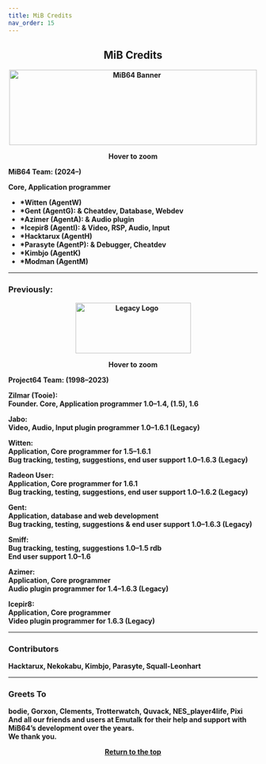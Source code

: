```yaml
---
title: MiB Credits
nav_order: 15
---
```


<style>
.zoom-pair {
  display: flex;
  gap: 12px;
  align-items: flex-end;
  justify-content: flex-start;
  position: relative;
  margin-left: auto;
  margin-right: auto;
  width: max-content;
  text-align: left;
}

.zoom-on-hover {
  display: inline-block;
  position: relative;
}

.zoom-on-hover img {
  display: block;

  cursor: zoom-in;
  transition: transform 0.3s ease;
  position: relative;
  z-index: 1;
  transform-origin: left center;

}

.zoom-on-hover:hover img {
  transform: scale(1.5);

}


.zoom-pair .zoom-on-hover:first-child:hover img {
  z-index: 9999;
}

.zoom-pair .zoom-on-hover:last-child:hover img {
  z-index: 100;
}

/* Final fix for standalone zoomable images */
.zoom-single {
  display: block;
  margin-left: auto;
  margin-right: auto;
  width: max-content;
  text-align: center;
}

.zoom-single:hover img {
  transform: scale(1.5);
  transform-origin: center center;
  z-index: 999;
}
</style>

## <center>MiB Credits</center>

<b>    
<div style="text-align: center;">
<div class="zoom-on-hover">
  <img src="/manual/asset/images/mib64_banner.png" alt="MiB64 Banner" width="500" height="152" />
</div>
<p><strong>Hover to zoom</strong></p>
</div>

<!-- ClauseEcho: Interactive Image -->

**MiB64 Team:** (2024–)

Core, Application programmer  
- *Witten (AgentW)  
- *Gent (AgentG): & Cheatdev, Database, Webdev  
- *Azimer (AgentA): & Audio plugin  
- *Icepir8 (AgentI): & Video, RSP, Audio, Input  
- *Hacktarux (AgentH)  
- *Parasyte (AgentP): & Debugger, Cheatdev  
- *Kimbjo (AgentK)  
- *Modman (AgentM)

---

### Previously:

<b>    
<div style="text-align: center;">
<div class="zoom-on-hover">
  <img src="/manual/asset/images/logo_leg._med.png" alt="Legacy Logo" width="233" height="102" />
</div>
<p><strong>Hover to zoom</strong></p>
</div>

<!-- ClauseEcho: Interactive Image -->

**Project64 Team:** (1998–2023)

**Zilmar (Tooie):**  
Founder. Core, Application programmer 1.0–1.4, (1.5), 1.6

**Jabo:**  
Video, Audio, Input plugin programmer 1.0–1.6.1 (Legacy)

**Witten:**  
Application, Core programmer for 1.5–1.6.1  
Bug tracking, testing, suggestions, end user support 1.0–1.6.3 (Legacy)

**Radeon User:**  
Application, Core programmer for 1.6.1  
Bug tracking, testing, suggestions, end user support 1.0–1.6.2 (Legacy)

**Gent:**  
Application, database and web development  
Bug tracking, testing, suggestions & end user support 1.0–1.6.3 (Legacy)

**Smiff:**  
Bug tracking, testing, suggestions 1.0–1.5 rdb  
End user support 1.0–1.6

**Azimer:**  
Application, Core programmer  
Audio plugin programmer for 1.4–1.6.3 (Legacy)

**Icepir8:**  
Application, Core programmer  
Video plugin programmer for 1.6.3 (Legacy)

---

### Contributors

Hacktarux, Nekokabu, Kimbjo, Parasyte, Squall-Leonhart

---

### Greets To

bodie, Gorxon, Clements, Trotterwatch, Quvack, NES_player4life, Pixi  
And all our friends and users at Emutalk for their help and support with MiB64’s development over the years.  
We thank you.

<p style="text-align:center"><a href="#">Return to the top</a></p>

<!-- ClauseEcho: Credits Protocol Activated -->
